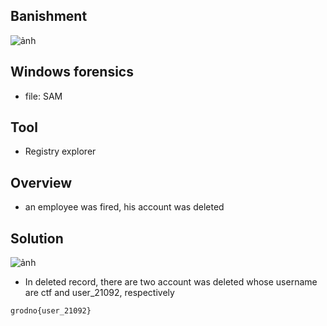 ## Banishment

![ảnh](https://github.com/LDV-SpaceK/Junior.Crypt.2024-CTF/assets/151914246/5e4f4813-4bfd-4e27-bda5-7323ec81bf54)

## Windows forensics

* file: SAM

## Tool

* Registry explorer

## Overview

* an employee was fired, his account was deleted

## Solution

![ảnh](https://github.com/LDV-SpaceK/Junior.Crypt.2024-CTF/assets/151914246/aff525a1-1b1b-45f5-a5e5-3ce8e775ccff)

* In deleted record, there are two account was deleted whose username are ctf and user_21092, respectively

`grodno{user_21092}`
